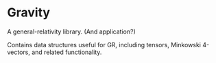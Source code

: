 # Gravity

A general-relativity library. (And application?)

Contains data structures useful for GR, including tensors, Minkowski 4-vectors, and related functionality.
